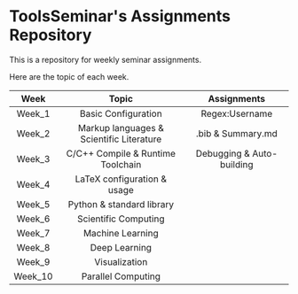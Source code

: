 # ToolsSeminar's Assignments Repository

This is a repository for weekly seminar assignments.

Here are the topic of each week.

| Week | Topic | Assignments |
|:-:|:-:|:-:|
| Week_1 | Basic Configuration | Regex:Username |
| Week_2 | Markup languages & Scientific Literature | .bib & Summary.md |
| Week_3 | C/C++ Compile & Runtime Toolchain | Debugging & Auto-building |
| Week_4 | LaTeX configuration & usage | |
| Week_5 | Python & standard library | |
| Week_6 | Scientific Computing | |
| Week_7 | Machine Learning | |
| Week_8 | Deep Learning | |
| Week_9 | Visualization | |
| Week_10| Parallel Computing | |
